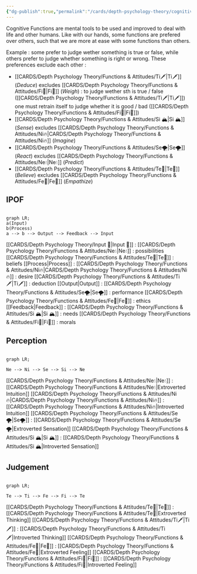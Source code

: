 ```yaml
---
{"dg-publish":true,"permalink":"/cards/depth-psychology-theory/cognitive-functions/","noteIcon":"","created":"2022-12-27T19:17:15.571+01:00","updated":"2023-04-21T13:49:23.099+02:00"}
---
```



Cognitive Functions are mental tools to be used and improved to deal with life and other humans. 
Like with our hands, some functions are prefered over others, such that we are more at ease with some functions than others. 

Example : some prefer to judge wether something is true or false, while others prefer to judge whether something is right or wrong. 
These preferences exclude each other : 
- [[CARDS/Depth Psychology Theory/Functions & Attitudes/Ti🗡️\|Ti🗡️]] (*Deduce*) excludes [[CARDS/Depth Psychology Theory/Functions & Attitudes/Fi🔱\|Fi🔱]] (*Weigh*) : to judge wether sth is true / false ([[CARDS/Depth Psychology Theory/Functions & Attitudes/Ti🗡️\|Ti🗡️]]) one must retrain itself to judge whether it is good / bad ([[CARDS/Depth Psychology Theory/Functions & Attitudes/Fi🔱\|Fi🔱]])
- [[CARDS/Depth Psychology Theory/Functions & Attitudes/Si 🏔️\|Si 🏔️]] (*Sense*) excludes [[CARDS/Depth Psychology Theory/Functions & Attitudes/Ni🔥\|CARDS/Depth Psychology Theory/Functions & Attitudes/Ni🔥]] (*Imagine*) 
- [[CARDS/Depth Psychology Theory/Functions & Attitudes/Se🌪️\|Se🌪️]] (*React*) excludes [[CARDS/Depth Psychology Theory/Functions & Attitudes/Ne💧\|Ne💧]] (*Predict*)
- [[CARDS/Depth Psychology Theory/Functions & Attitudes/Te🏹\|Te🏹]] (*Believe*) excludes [[CARDS/Depth Psychology Theory/Functions & Attitudes/Fe💉\|Fe💉]] (*Empathize*) 

## IPOF
```mermaid

graph LR; 
a(Input)
b(Process)
a --> b --> Output --> Feedback --> Input
```

[[CARDS/Depth Psychology Theory/Input 🌊\|Input 🌊]] : 
	[[CARDS/Depth Psychology Theory/Functions & Attitudes/Ne💧\|Ne💧]] : possibilities
	[[CARDS/Depth Psychology Theory/Functions & Attitudes/Te🏹\|Te🏹]] : beliefs 
[[Process\|Process]] : 
	[[CARDS/Depth Psychology Theory/Functions & Attitudes/Ni🔥\|CARDS/Depth Psychology Theory/Functions & Attitudes/Ni🔥]] : desire
	[[CARDS/Depth Psychology Theory/Functions & Attitudes/Ti🗡️\|Ti🗡️]] : deduction
[[Output\|Output]] : 
	[[CARDS/Depth Psychology Theory/Functions & Attitudes/Se🌪️\|Se🌪️]] : performance
	[[CARDS/Depth Psychology Theory/Functions & Attitudes/Fe💉\|Fe💉]] : ethics
[[Feedback\|Feedback]] : 
	[[CARDS/Depth Psychology Theory/Functions & Attitudes/Si 🏔️\|Si 🏔️]] : needs
	[[CARDS/Depth Psychology Theory/Functions & Attitudes/Fi🔱\|Fi🔱]] : morals

## Perception
```mermaid

graph LR; 

Ne --> Ni --> Se --> Si --> Ne

```

[[CARDS/Depth Psychology Theory/Functions & Attitudes/Ne💧\|Ne💧]] : [[CARDS/Depth Psychology Theory/Functions & Attitudes/Ne💧\|Extroverted Intuition]]
[[CARDS/Depth Psychology Theory/Functions & Attitudes/Ni🔥\|CARDS/Depth Psychology Theory/Functions & Attitudes/Ni🔥]] : [[CARDS/Depth Psychology Theory/Functions & Attitudes/Ni🔥\|Introverted Intuition]]
[[CARDS/Depth Psychology Theory/Functions & Attitudes/Se🌪️\|Se🌪️]] : [[CARDS/Depth Psychology Theory/Functions & Attitudes/Se🌪️\|Extroverted Sensation]]
[[CARDS/Depth Psychology Theory/Functions & Attitudes/Si 🏔️\|Si 🏔️]] : [[CARDS/Depth Psychology Theory/Functions & Attitudes/Si 🏔️\|Introverted Sensation]]

## Judgement
```mermaid

graph LR; 

Te --> Ti --> Fe --> Fi --> Te

```

[[CARDS/Depth Psychology Theory/Functions & Attitudes/Te🏹\|Te🏹]] : [[CARDS/Depth Psychology Theory/Functions & Attitudes/Te🏹\|Extroverted Thinking]] 
[[CARDS/Depth Psychology Theory/Functions & Attitudes/Ti🗡️\|Ti🗡️]] : [[CARDS/Depth Psychology Theory/Functions & Attitudes/Ti🗡️\|Introverted Thinking]]
[[CARDS/Depth Psychology Theory/Functions & Attitudes/Fe💉\|Fe💉]] : [[CARDS/Depth Psychology Theory/Functions & Attitudes/Fe💉\|Extroverted Feeling]]
[[CARDS/Depth Psychology Theory/Functions & Attitudes/Fi🔱\|Fi🔱]] : [[CARDS/Depth Psychology Theory/Functions & Attitudes/Fi🔱\|Introverted Feeling]]

